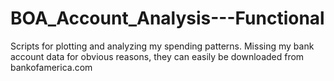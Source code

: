 # BOA_Account_Analysis---Functional
Scripts for plotting and analyzing my spending patterns. Missing my bank account data for obvious reasons, they can easily be downloaded from bankofamerica.com
